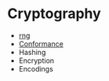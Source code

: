 # Cryptography

- [rng](./rng/rng.md)
- [Conformance](./conformance/conformance.md)
- Hashing
- Encryption
- Encodings